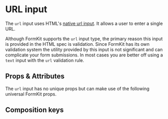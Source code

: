 # URL input

The `url` input uses HTML's [native url input](https://developer.mozilla.org/en-US/docs/Web/HTML/Element/input/url). It allows a user to enter a single URL.

<example
name="URL input"
file="/_content/examples/url/url"
langs="vue"></example>

<callout type="tip" label="Consider using text input">
Although FormKit supports the <code>url</code> input type, the primary reason this input is provided in the HTML spec is validation. Since FormKit has its own validation system the utility provided by this input is not significant and can complicate your form submissions. In most cases you are better off using a <code>text</code> input with the <code>url</code> validation rule.
</callout>

## Props & Attributes

The `url` input has no unique props but can make use of the following universal
FormKit props.

<reference-table input="url" :attrs="['minlength', 'maxlength', 'placeholder']">
</reference-table>

## Composition keys

<reference-table type="compositionKeys" primary="composition-key">
</reference-table>
